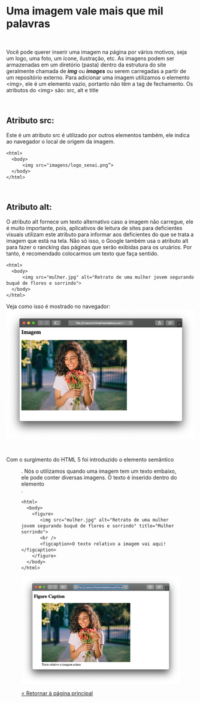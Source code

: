 # Uma imagem vale mais que mil palavras

  
  
&nbsp;
  
  

Você pode querer inserir uma imagem na página por vários motivos, seja um logo, uma foto, um ícone, ilustração, etc. As imagens podem ser armazenadas em um diretório (pasta) dentro da estrutura do site geralmente chamada de ***img*** ou ***images*** ou serem carregadas a partir de um repositório externo.
Para adicionar uma imagem utilizamos o elemento \<img\>, ele é um elemento vazio, portanto não têm a tag de fechamento. Os atributos do \<img\> são: src, alt e title

  
&nbsp;
  
  
## Atributo src:
Este é um atributo src é utilizado por outros elementos também, ele indica ao navegador o local de origem da imagem.

```
<html>
  <body>
      <img src="imagens/logo_senai.png”>
  </body>
</html>
```

  
&nbsp;
  
  
## Atributo alt:
O atributo alt fornece um texto alternativo caso a imagem não carregue, ele é muito importante, pois, aplicativos de leitura de sites para deficientes visuais utilizam este atributo para informar aos deficientes do que se trata a imagem que está na tela. 
Não só isso, o Google também usa o atributo alt para fazer o rancking das páginas que serão exibidas para os uruários. Por tanto, é recomendado colocarmos um texto que faça sentido.

```
<html>
  <body>
      <img src="mulher.jpg" alt="Retrato de uma mulher jovem segurando buquê de flores e sorrindo">
  </body>
</html>
```
  
  
Veja como isso é mostrado no navegador:
![Imagem](imagens/imagem.png)

  
&nbsp;
  
  
Com o surgimento do HTML 5 foi introduzido o elemento semântico <figure>. Nós o utilizamos quando uma imagem tem um texto embaixo, ele pode conter diversas imagens. O texto é inserido dentro do elemento <figcaption>.

```
<html>
  <body>
    <figure>
       <img src="mulher.jpg" alt="Retrato de uma mulher jovem segurando buquê de flores e sorrindo" title="Mulher sorrindo">
       <br />
       <figcaption>O texto relativo a imagem vai aqui!</figcaption>
    </figure>
  </body>
</html>
```
  
  
![Figure caption](imagens/figure_caption.png)


[< Retornar à página principal](../README.md)
